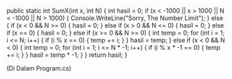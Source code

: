 public static int SumX(int x, int N)
        {
            int hasil = 0;
            if (x < -1000 || x > 1000 || N < -1000 || N > 1000)
            {
                Console.WriteLine("Sorry, The Number Limit");
            }
            else
            {
                if (x < 0 && N >= 0)
                {
                    hasil = 0;
                }
                else if (x > 0 && N <= 0)
                {
                    hasil = 0;
                }
                else if (x == 0)
                {
                    hasil = 0;
                }
                else if (x >= 0 && N >= 0)
                {
                    int temp = 0;
                    for (int i = 1; i <= N; i++)
                    {
                        if (i % x == 0)
                        {
                            temp += i;
                        }
                    }
                    hasil = temp;
                }
                else if (x < 0 && N < 0)
                {
                    int temp = 0;
                    for (int i = 1; i <= N * -1; i++)
                    {
                        if (i % x * -1 == 0)
                        {
                            temp += i;
                        }
                    }
                    hasil = temp * -1;
                }
            }
            return hasil;
        }



(Di Dalam Program.cs)

